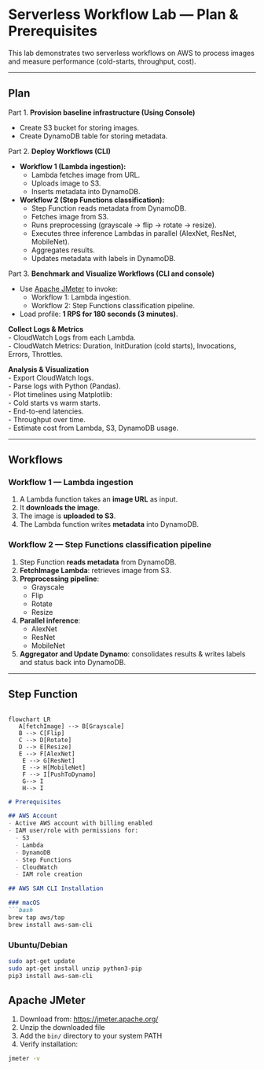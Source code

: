 # Serverless Workflow Lab — Plan & Prerequisites

This lab demonstrates two serverless workflows on AWS to process images and measure performance (cold-starts, throughput, cost).  

---

## Plan

Part 1. **Provision baseline infrastructure (Using Console)**  
   - Create S3 bucket for storing images.  
   - Create DynamoDB table for storing metadata.  

Part 2. **Deploy Workflows (CLI)**  
   - **Workflow 1 (Lambda ingestion):**  
     - Lambda fetches image from URL.  
     - Uploads image to S3.  
     - Inserts metadata into DynamoDB.  
   - **Workflow 2 (Step Functions classification):**  
     - Step Function reads metadata from DynamoDB.  
     - Fetches image from S3.  
     - Runs preprocessing (grayscale → flip → rotate → resize).  
     - Executes three inference Lambdas in parallel (AlexNet, ResNet, MobileNet).  
     - Aggregates results.  
     - Updates metadata with labels in DynamoDB.  
  

Part 3. **Benchmark and Visualize Workflows (CLI and console)**  
   - Use [Apache JMeter](https://jmeter.apache.org/) to invoke:  
     - Workflow 1: Lambda ingestion.  
     - Workflow 2: Step Functions classification pipeline.  
   - Load profile: **1 RPS for 180 seconds (3 minutes)**.  

   **Collect Logs & Metrics**  
      - CloudWatch Logs from each Lambda.  
      - CloudWatch Metrics: Duration, InitDuration (cold starts), Invocations, Errors, Throttles.  

   **Analysis & Visualization**  
      - Export CloudWatch logs.  
      - Parse logs with Python (Pandas).  
      - Plot timelines using Matplotlib:  
      - Cold starts vs warm starts.  
      - End-to-end latencies.  
      - Throughput over time.  
      - Estimate cost from Lambda, S3, DynamoDB usage.  

---

## Workflows

### Workflow 1 — Lambda ingestion
1. A Lambda function takes an **image URL** as input.  
2. It **downloads the image**.  
3. The image is **uploaded to S3**.  
4. The Lambda function writes **metadata** into DynamoDB.  

### Workflow 2 — Step Functions classification pipeline
1. Step Function **reads metadata** from DynamoDB.  
2. **FetchImage Lambda**: retrieves image from S3.  
3. **Preprocessing pipeline**:  
   - Grayscale  
   - Flip  
   - Rotate  
   - Resize  
4. **Parallel inference**:  
   - AlexNet  
   - ResNet  
   - MobileNet  
5. **Aggregator and Update Dynamo**: consolidates results &  writes labels and status back into DynamoDB.

---

## Step Function

``` mermaid

flowchart LR
   A[fetchImage] --> B[Grayscale]
   B --> C[Flip]
   C --> D[Rotate]
   D --> E[Resize]
   E --> F[AlexNet]
    E --> G[ResNet]
    E --> H[MobileNet]
    F --> I[PushToDynamo]
    G--> I
    H--> I

```




```markdown
# Prerequisites

## AWS Account
- Active AWS account with billing enabled
- IAM user/role with permissions for:
  - S3
  - Lambda
  - DynamoDB
  - Step Functions
  - CloudWatch
  - IAM role creation

## AWS SAM CLI Installation

### macOS
```bash
brew tap aws/tap
brew install aws-sam-cli
```

### Ubuntu/Debian
```bash
sudo apt-get update
sudo apt-get install unzip python3-pip
pip3 install aws-sam-cli
```

## Apache JMeter
1. Download from: https://jmeter.apache.org/
2. Unzip the downloaded file
3. Add the `bin/` directory to your system PATH
4. Verify installation:
```bash
jmeter -v
```
